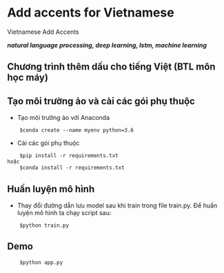 # Add accents for Vietnamese
Vietnamese Add Accents


***natural language processing, deep learning, lstm, machine learning***

## Chương trình thêm dấu cho tiếng Việt (BTL môn học máy)


## Tạo môi trường ảo và cài các gói phụ thuộc

- Tạo môi trường ảo với Anaconda
```
    $conda create --name myenv python=3.6
```

- Cài các gói phụ thuộc
```
    $pip install -r requirements.txt
hoặc
    $conda install -r requirements.txt
```

## Huấn luyện mô hình

- Thay đổi đường dẫn lưu model sau khi train trong file train.py. Để huấn luyện mô hình ta chạy script sau:
```
    $python train.py
```

## Demo

```
    $python app.py
```
